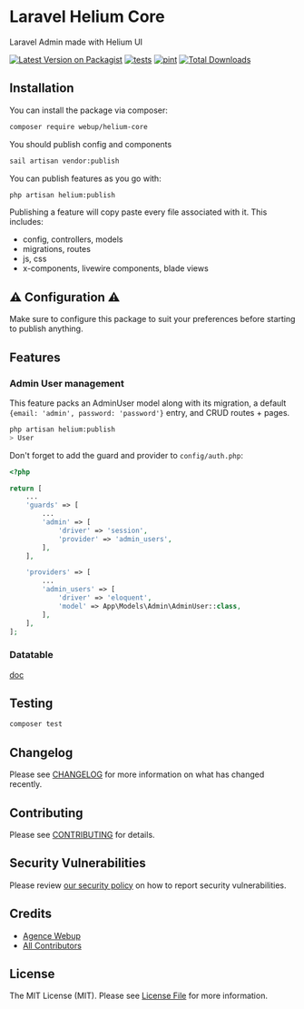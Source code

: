 # Laravel Helium Core

Laravel Admin made with Helium UI

[![Latest Version on Packagist](https://img.shields.io/packagist/v/webup/helium-core.svg?style=flat-square)](https://packagist.org/packages/webup/helium-core)
[![tests](https://github.com/agence-webup/helium-core/actions/workflows/tests.yml/badge.svg?branch=main)](https://github.com/agence-webup/helium-core/actions/workflows/tests.yml)
[![pint](https://github.com/agence-webup/helium-core/actions/workflows/pint.yml/badge.svg?branch=main)](https://github.com/agence-webup/helium-core/actions/workflows/pint.yml)
[![Total Downloads](https://img.shields.io/packagist/dt/webup/helium-core.svg?style=flat-square)](https://packagist.org/packages/webup/helium-core)

## Installation

You can install the package via composer:

```bash
composer require webup/helium-core
```

You should publish config and components
```bash
sail artisan vendor:publish
```

You can publish features as you go with:

```bash
php artisan helium:publish
```

Publishing a feature will copy paste every file associated with it.
This includes:
- config, controllers, models
- migrations, routes
- js, css
- x-components, livewire components, blade views

## :warning: Configuration :warning:

Make sure to configure this package to suit your preferences before starting to publish anything.

## Features

### Admin User management

This feature packs an AdminUser model along with its migration,
a default `{email: 'admin', password: 'password'}` entry,
and CRUD routes + pages.

```bash
php artisan helium:publish
> User
```

Don't forget to add the guard and provider to `config/auth.php`:
```php
<?php

return [
    ...
    'guards' => [
        ...
        'admin' => [
            'driver' => 'session',
            'provider' => 'admin_users',
        ],
    ],

    'providers' => [
        ...
        'admin_users' => [
            'driver' => 'eloquent',
            'model' => App\Models\Admin\AdminUser::class,
        ],
    ],
];
```

### Datatable

[doc](docs/datatable.md)

## Testing

```bash
composer test
```

## Changelog

Please see [CHANGELOG](CHANGELOG.md) for more information on what has changed recently.

## Contributing

Please see [CONTRIBUTING](CONTRIBUTING.md) for details.

## Security Vulnerabilities

Please review [our security policy](../../security/policy) on how to report security vulnerabilities.

## Credits

- [Agence Webup](https://github.com/agence-webup)
- [All Contributors](../../contributors)

## License

The MIT License (MIT). Please see [License File](LICENSE.md) for more information.
